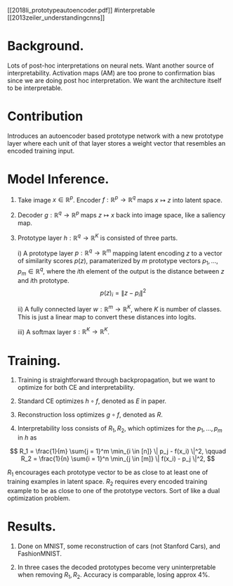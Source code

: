 [[2018li_prototypeautoencoder.pdf]]
#interpretable
[[2013zeiler_understandingcnns]]

# Background. 

   Lots of post-hoc interpretations on neural nets. Want another source of interpretability. Activation maps (AM) are too prone to confirmation bias since we are doing post hoc interpretation. We want the architecture itself to be interpretable. 

# Contribution

   Introduces an autoencoder based prototype network with a new prototype layer where each unit of that layer stores a weight vector that resembles an encoded training input. 

# Model Inference. 

   1. Take image $x \in \mathbb{R}^p$. Encoder $f: \mathbb{R}^p \to \mathbb{R}^q$ maps $x \mapsto z$ into latent space.  

   2. Decoder $g: \mathbb{R}^q \to \mathbb{R}^p$ maps $z \mapsto x$ back into image space, like a saliency map. 

   3. Prototype layer $h: \mathbb{R}^q \to \mathbb{R}^K$ is consisted of three parts. 

      i) A prototype layer $p: \mathbb{R}^q \to \mathbb{R}^m$ mapping latent encoding $z$ to a vector of similarity scores $p(z)$, paramaterized by $m$ prototype vectors $p_1, \ldots, p_m \in \mathbb{R}^q$, where the $i$th element of the output is the distance between $z$ and $i$th prototype. 
      $$
         p(z)_i = \| z - p_i \|^2 
      $$

      ii) A fully connected layer $w: \mathbb{R}^m \to \mathbb{R}^K$, where $K$ is number of classes. This is just a linear map to convert these distances into logits. 

      iii) A softmax layer $s: \mathbb{R}^K \to \mathbb{R}^K$.

# Training. 

   1. Training is straightforward through backpropagation, but we want to optimize for both CE and interpretability. 

   2. Standard CE optimizes $h \circ f$, denoted as $E$ in paper. 

   3. Reconstruction loss optimizes $g \circ f$, denoted as $R$. 

   4. Interpretability loss consists of $R_1, R_2$, which optimizes for the $p_1, \ldots, p_m$ in $h$ as 

   $$
      R_1 = \frac{1}{m} \sum{j = 1}^m \min_{i \in [n]} \| p_j - f(x_i) \|^2, \qquad 
      R_2 = \frac{1}{n} \sum{i = 1}^n \min_{j \in [m]} \| f(x_i) - p_j \|^2,
   $$

   $R_1$ encourages each prototype vector to be as close to at least one of training examples in latent space. $R_2$ requires every encoded training example to be as close to one of the prototype vectors. Sort of like a dual optimization problem. 

# Results. 

   1. Done on MNIST, some reconstruction of cars (not Stanford Cars), and FashionMNIST. 

   2. In three cases the decoded prototypes become very uninterpretable when removing $R_1, R_2$. Accuracy is comparable, losing approx 4%.
   
